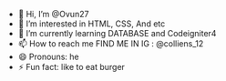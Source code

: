 - 👋 Hi, I’m @Ovun27
- 👀 I’m interested in HTML, CSS, And etc
- 🌱 I’m currently learning DATABASE and Codeigniter4
- 📫 How to reach me FIND ME IN IG : @colliens_12
- 😄 Pronouns: he
- ⚡ Fun fact: like to eat burger
